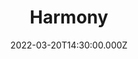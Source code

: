 ---
title: "Harmony"
image: https://i.imgur.com/7lvWYw3.png
date: 2022-03-20T14:30:00.000Z
video:
  type: vimeo
  id: 690525196
speaker:
    name: "Bart Wilkins"
    permalink: "bart-wilkins"
series: "overwhelmed"
---
